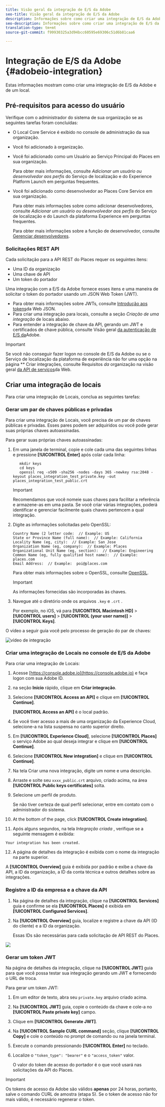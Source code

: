 ```yaml
---
title: Visão geral da integração de E/S da Adobe
seo-title: Visão geral da integração de E/S da Adobe
description: Informações sobre como criar uma integração de E/S da Adobe.
seo-description: Informações sobre como criar uma integração de E/S da Adobe.
translation-type: tm+mt
source-git-commit: f99930325a3d94bcc60595e69306c51d6b81caa6

---
```



# Integração de E/S da Adobe {#adobeio-integration}

Estas informações mostram como criar uma integração de E/S da Adobe e de um local.

## Pré-requisitos para acesso do usuário

Verifique com o administrador do sistema de sua organização se as seguintes tarefas foram concluídas:

* O Local Core Service é exibido no console de administração da sua organização.
* Você foi adicionado à organização.
* Você foi adicionado como um Usuário ao Serviço Principal do Places em sua organização.

   Para obter mais informações, consulte *Adicionar um usuário ou desenvolvedor aos perfis* do Serviço de localização e do Experience Platform Launch em perguntas [](/help/places-faqs.md)frequentes.

* Você foi adicionado como desenvolvedor ao Places Core Service em sua organização.

   Para obter mais informações sobre como adicionar desenvolvedores, consulte *Adicionar um usuário ou desenvolvedor aos perfis* do Serviço de localização e do Launch da plataforma Experience em perguntas [](/help/places-faqs.md)frequentes.

   Para obter mais informações sobre a função de desenvolvedor, consulte [Gerenciar desenvolvedores](https://helpx.adobe.com/enterprise/using/manage-developers.html).

### Solicitações REST API

Cada solicitação para a API REST do Places requer os seguintes itens:

* Uma ID da organização
* Uma chave de API
* Um token do portador

Uma integração com a E/S da Adobe fornece esses itens e uma maneira de solicitar o token do portador usando um JSON Web Token (JWT).

* Para obter mais informações sobre JWTs, consulte [Introdução aos tokens](https://jwt.io/introduction/)da Web JSON.
* Para criar uma integração para locais, consulte a seção *Criação de uma integração* de locais abaixo.
* Para entender a integração de chave da API, gerando um JWT e certificados de chave pública, consulte Visão geral [da autenticação de E/S da](https://www.adobe.io/apis/cloudplatform/console/authentication/gettingstarted.html)Adobe.

>[!IMPORTANT]
>
>Se você não conseguir fazer logon no console de E/S da Adobe ou se o Serviço de localização da plataforma de experiência não for uma opção na página ** Criar integrações, consulte Requisitos *da* organização na visão geral [da API de serviços](/help/web-service-api/places-web-services.md)da Web.

## Criar uma integração de locais

Para criar uma integração de Locais, conclua as seguintes tarefas:

### Gerar um par de chaves públicas e privadas

Para criar uma integração de Locais, você precisa de um par de chaves públicas e privadas. Esses pares podem ser adquiridos ou você pode gerar suas próprias chaves autoassinadas.

Para gerar suas próprias chaves autoassinadas:

1. Em uma janela de terminal, copie e cole cada uma das seguintes linhas e pressione **[!UICONTROL Enter]** após colar cada linha:

   ```text
      mkdir keys
      cd keys
      openssl req -x509 -sha256 -nodes -days 365 -newkey rsa:2048 -keyout places_integration_test_private.key -out    places_integration_test_public.crt
   ```

   >[!IMPORTANT]
   >
   >Recomendamos que você nomeie suas chaves para facilitar a referência e armazene-as em uma pasta. Se você criar várias integrações, poderá identificar e gerenciar facilmente quais chaves pertencem a qual integração.

2. Digite as informações solicitadas pelo OpenSSL:

   ```text
   Country Name (2 letter code:  // Example: US
   State or Province Name (full name):  // Example: California
   Locality Name (eg, city):  // Example: San Jose
   Organization Name (eg, company):  // Example: Places
   Organizational Unit Name (eg, section):  // Example: Engineering
   Common Name (eg, fully qualified host name):  // Example: places.com
   Email Address:  // Example:  poi@places.com
   ```

   Para obter mais informações sobre o OpenSSL, consulte [OpenSSL](https://www.openssl.org/).

   >[!IMPORTANT]
   >
   >As informações fornecidas são incorporadas às chaves.

3. Navegue até o diretório onde os arquivos `.key` e `.crt` .

   Por exemplo, no iOS, vá para **[!UICONTROL Macintosh HD]** &gt; **[!UICONTROL users]** &gt; **[!UICONTROL (your user name)]** &gt; **[!UICONTROL Keys]**.

O vídeo a seguir guia você pelo processo de geração do par de chaves:

![vídeo de integração](/help/assets/places_integration_video.gif)

### Criar uma integração de Locais no console de E/S da Adobe

Para criar uma integração de Locais:

1. Acesse [https://console.adobe.io](https://console.adobe.io) e faça logon com sua Adobe ID.
2. na seção **Início** rápido, clique em **Criar integração**.
3. Selecione **[!UICONTROL Access an API]** e clique em **[!UICONTROL Continue]**.

   **[!UICONTROL Access an API]** é o local padrão.

4. Se você tiver acesso a mais de uma organização da Experience Cloud, selecione-a na lista suspensa no canto superior direito.
5. Em **[!UICONTROL Experience Cloud]**, selecione **[!UICONTROL Places]** o serviço Adobe ao qual deseja integrar e clique em **[!UICONTROL Continue]**.
6. Selecione **[!UICONTROL New integration]** e clique em **[!UICONTROL Continue]**.
7. Na tela Criar uma nova integração, digite um nome e uma descrição.
8. Arraste e solte seu `xxxx_public.crt` arquivo, criado acima, na área **[!UICONTROL Public keys certificates]** solta.
9. Selecione um perfil de produto.

   Se não tiver certeza de qual perfil selecionar, entre em contato com o administrador do sistema.
10. At the bottom of the page, click **[!UICONTROL Create integration]**.
11. Após alguns segundos, na tela *Integração criada* , verifique se a seguinte mensagem é exibida:

   `Your integration has been created.`

12. A página de detalhes da integração é exibida com o nome da integração na parte superior.

   A **[!UICONTROL Overview]** guia é exibida por padrão e exibe a chave da API, a ID da organização, a ID da conta técnica e outros detalhes sobre as integrações.

### Registre a ID da empresa e a chave da API

1. Na página de detalhes da integração, clique na **[!UICONTROL Services]** guia e confirme se ela **[!UICONTROL Places]** é exibida em **[!UICONTROL Configured Services]**.
2. Na **[!UICONTROL Overview]** guia, localize e registre a chave da API (ID do cliente) e a ID da organização.

   Essas IDs são necessárias para cada solicitação de API REST do Places.

![](/help/assets/places_orgid_api-key.png)

### Gerar um token JWT

Na página de detalhes da integração, clique na **[!UICONTROL JWT]** guia para que você possa testar sua integração gerando um JWT e fornecendo o URL de troca.

Para gerar um token JWT:

1. Em um editor de texto, abra seu `private.key` arquivo criado acima.
2. Na **[!UICONTROL JWT]** guia, copie o conteúdo da chave e cole-a no **[!UICONTROL Paste private key]** campo.
3. Clique em **[!UICONTROL Generate JWT]**.
4. Na **[!UICONTROL Sample CURL command]** seção, clique **[!UICONTROL Copy]** e cole o conteúdo no prompt de comando ou na janela terminal.
5. Execute o comando pressionando **[!UICONTROL Enter]** no teclado.
6. Localize o `"token_type": "bearer"` e o `"access_token"` valor.

   O valor do token de acesso do portador é o que você usará nas solicitações da API do Places.

>[!IMPORTANT]
>
>Os tokens de acesso da Adobe são válidos **apenas** por 24 horas, portanto, salve o comando CURL de amostra (etapa 5). Se o token de acesso não for mais válido, é necessário regenerar o token.